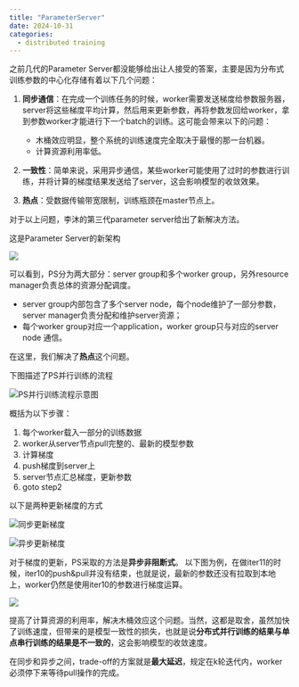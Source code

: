 ```yaml
---
title: "ParameterServer"
date: 2024-10-31
categories: 
  - distributed training
---
```



之前几代的Parameter Server都没能够给出让人接受的答案，主要是因为分布式训练参数的中心化存储有着以下几个问题：

1. **同步通信**：在完成一个训练任务的时候，worker需要发送梯度给参数服务器，server将这些梯度平均计算，然后用来更新参数，再将参数发回给worker，拿到参数worker才能进行下一个batch的训练。这可能会带来以下的问题：
    - 木桶效应明显，整个系统的训练速度完全取决于最慢的那一台机器。
    - 计算资源利用率低。


2. **一致性**：简单来说，采用异步通信，某些worker可能使用了过时的参数进行训练，并将计算的梯度结果发送给了server，这会影响模型的收敛效果。

3. **热点**：受数据传输带宽限制，训练瓶颈在master节点上。

对于以上问题，李沐的第三代parameter server给出了新解决方法。

这是Parameter Server的新架构

![](https://pica.zhimg.com/v2-622874fc4d30a12de71b7678068a97fe_b.webp?consumer=ZHI_MENG)

可以看到，PS分为两大部分：server group和多个worker group，另外resource manager负责总体的资源分配调度。
- server group内部包含了多个server node，每个node维护了一部分参数，server manager负责分配和维护server资源；
- 每个worker group对应一个application，worker group只与对应的server node 通信。

在这里，我们解决了**热点**这个问题。

下图描述了PS并行训练的流程

![PS并行训练流程示意图](https://pic4.zhimg.com/v2-fbde5a01a296542047c5492346391467_b.webp?consumer=ZHI_MENG)

概括为以下步骤：

1. 每个worker载入一部分的训练数据
2. worker从server节点pull完整的、最新的模型参数
3. 计算梯度
4. push梯度到server上
5. server节点汇总梯度，更新参数
6. goto step2

以下是两种更新梯度的方式

![同步更新梯度](https://pic1.zhimg.com/v2-d68b6f8e6d57a7bed9c8fd5e85cca56c_b.gif?consumer=ZHI_MENG)

![异步更新梯度](https://pic4.zhimg.com/v2-75dc0f59d2630e85a79090c1c7cd7dd5_b.gif?consumer=ZHI_MENG)


对于梯度的更新，PS采取的方法是**异步非阻断式**。
以下图为例，在做iter11的时候，iter10的push&pull并没有结束，也就是说，最新的参数还没有拉取到本地上，worker仍然是使用iter10的参数进行梯度运算。

![](https://pic3.zhimg.com/v2-7cd40e19dd7adba7d1d2e9ee26b106fa_b.webp?consumer=ZHI_MENG)

提高了计算资源的利用率，解决木桶效应这个问题。当然，这都是取舍，虽然加快了训练速度，但带来的是模型一致性的损失，也就是说**分布式并行训练的结果与单点串行训练的结果是不一致的**，这会影响模型的收敛速度。

在同步和异步之间，trade-off的方案就是**最大延迟**，规定在k轮迭代内，worker必须停下来等待pull操作的完成。
